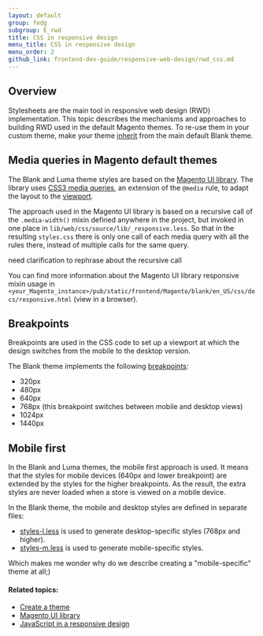 ```yaml
---
layout: default
group: fedg
subgroup: E_rwd
title: CSS in responsive design
menu_title: CSS in responsive design
menu_order: 2
github_link: frontend-dev-guide/responsive-web-design/rwd_css.md
---
```


<h2>Overview</h2>

Stylesheets are the main tool in responsive web design (RWD) implementation. This topic describes the mechanisms and approaches to building RWD used in the default Magento themes. To re-use them in your custom theme, make your theme <a href="{{site.gdeurl}}frontend-dev-guide/themes/theme-inherit.html" target="_blank">inherit</a> from the main default Blank theme.

<h2 id="lib_rwd">Media queries in Magento default themes</h2>

The Blank and Luma theme styles are based on the <a href="{{site.gdeurl}}/css-topics/theme-ui-lib.html" target="_blank">Magento UI library</a>. The library uses <a href="http://en.wikipedia.org/wiki/Media_queries" target="_blank">CSS3 media queries</a>, an extension of the <code>@media</code> rule, to adapt the layout to the <a href="{{site.gdeurl}}frontend-dev-guide/responsive-web-design/rwd_overview.html#fedg_rwd_terms" target="_blank">viewport</a>.

The approach used in the Magento UI library is based on a recursive call of the <code>.media-width()</code> mixin defined anywhere in the project, but invoked in one place in <code>lib/web/css/source/lib/_responsive.less</code>. So that in the resulting <code>styles.css</code> there is only one call of each media query with all the rules there, instead of multiple calls for the same query.

<p class="q">need clarification to rephrase about the recursive call</p>

You can find more information about the Magento UI library responsive mixin usage in <code>&lt;your_Magento_instance&gt;/pub/static/frontend/Magento/blank/en_US/css/docs/responsive.html</code> (view in a browser).

<h2 id="fedg_rwd_css_break">Breakpoints</h2>

Breakpoints are used in the CSS code to set up a viewport at which the design switches from the mobile to the desktop version.

The Blank theme implements the following <a href="{{site.gdeurl}}frontend-dev-guide/responsive-web-design/rwd_overview.html#fedg_rwd_terms" target="_blank">breakpoints</a>:
<ul>
  <li>320px</li>
  <li>480px</li>
  <li>640px</li>
  <li>768px (this breakpoint switches between mobile and desktop views)</li> <li>1024px</li>
  <li>1440px</li>
</ul>


<h2>Mobile first</h2>

In the Blank and Luma themes, the mobile first approach is used. It means that the styles for mobile devices (640px and lower breakpoint) are extended by the styles for the higher breakpoints. As the result, the extra styles are never loaded when a store is viewed on a mobile device.


In the Blank theme, the mobile and desktop styles are defined in separate files:

<ul>
<li><a href="{{site.mage2000url}}app/design/frontend/Magento/blank/web/css/styles-l.less">styles-l.less</a> is used to generate desktop-specific styles (768px and higher).</li>
<li><a href="{{site.mage2000url}}app/design/frontend/Magento/blank/web/css/styles-m.less">styles-m.less</a> is used to generate mobile-specific styles.</li>
</ul>

<p class="q">Which makes me wonder why do we describe creating a "mobile-specific" theme at all;)</p>


#### Related topics:

*	<a href="{{ site.gdeurl }}frontend-dev-guide/themes/theme-create.html">Create a theme</a>
*	<a href="{{ site.gdeurl }}frontend-dev-guide/css-topics/theme-ui-lib.html">Magento UI library</a>
*	<a href="{{ site.gdeurl }}frontend-dev-guide/responsive-web-design/rwd_js.html">JavaScript in a responsive design</a>


